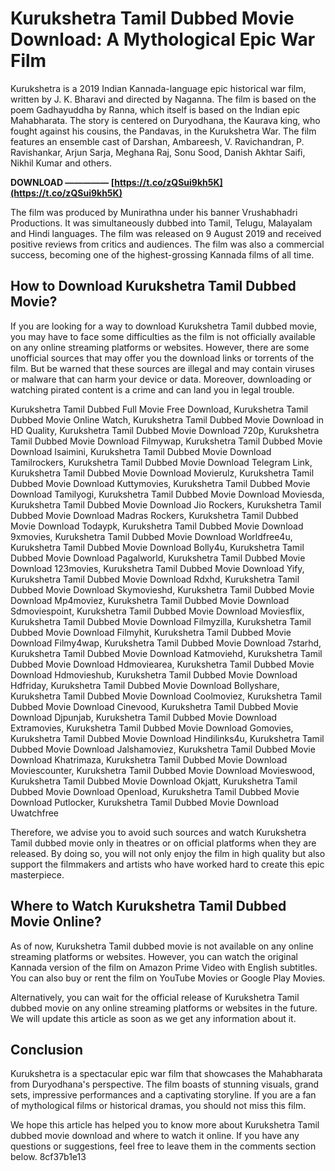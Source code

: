 # Kurukshetra Tamil Dubbed Movie Download: A Mythological Epic War Film
 
Kurukshetra is a 2019 Indian Kannada-language epic historical war film, written by J. K. Bharavi and directed by Naganna. The film is based on the poem Gadhayuddha by Ranna, which itself is based on the Indian epic Mahabharata. The story is centered on Duryodhana, the Kaurava king, who fought against his cousins, the Pandavas, in the Kurukshetra War. The film features an ensemble cast of Darshan, Ambareesh, V. Ravichandran, P. Ravishankar, Arjun Sarja, Meghana Raj, Sonu Sood, Danish Akhtar Saifi, Nikhil Kumar and others.
 
**DOWNLOAD ————— [https://t.co/zQSui9kh5K](https://t.co/zQSui9kh5K)**


 
The film was produced by Munirathna under his banner Vrushabhadri Productions. It was simultaneously dubbed into Tamil, Telugu, Malayalam and Hindi languages. The film was released on 9 August 2019 and received positive reviews from critics and audiences. The film was also a commercial success, becoming one of the highest-grossing Kannada films of all time.
 
## How to Download Kurukshetra Tamil Dubbed Movie?
 
If you are looking for a way to download Kurukshetra Tamil dubbed movie, you may have to face some difficulties as the film is not officially available on any online streaming platforms or websites. However, there are some unofficial sources that may offer you the download links or torrents of the film. But be warned that these sources are illegal and may contain viruses or malware that can harm your device or data. Moreover, downloading or watching pirated content is a crime and can land you in legal trouble.
 
Kurukshetra Tamil Dubbed Full Movie Free Download,  Kurukshetra Tamil Dubbed Movie Online Watch,  Kurukshetra Tamil Dubbed Movie Download in HD Quality,  Kurukshetra Tamil Dubbed Movie Download 720p,  Kurukshetra Tamil Dubbed Movie Download Filmywap,  Kurukshetra Tamil Dubbed Movie Download Isaimini,  Kurukshetra Tamil Dubbed Movie Download Tamilrockers,  Kurukshetra Tamil Dubbed Movie Download Telegram Link,  Kurukshetra Tamil Dubbed Movie Download Movierulz,  Kurukshetra Tamil Dubbed Movie Download Kuttymovies,  Kurukshetra Tamil Dubbed Movie Download Tamilyogi,  Kurukshetra Tamil Dubbed Movie Download Moviesda,  Kurukshetra Tamil Dubbed Movie Download Jio Rockers,  Kurukshetra Tamil Dubbed Movie Download Madras Rockers,  Kurukshetra Tamil Dubbed Movie Download Todaypk,  Kurukshetra Tamil Dubbed Movie Download 9xmovies,  Kurukshetra Tamil Dubbed Movie Download Worldfree4u,  Kurukshetra Tamil Dubbed Movie Download Bolly4u,  Kurukshetra Tamil Dubbed Movie Download Pagalworld,  Kurukshetra Tamil Dubbed Movie Download 123movies,  Kurukshetra Tamil Dubbed Movie Download Yify,  Kurukshetra Tamil Dubbed Movie Download Rdxhd,  Kurukshetra Tamil Dubbed Movie Download Skymovieshd,  Kurukshetra Tamil Dubbed Movie Download Mp4moviez,  Kurukshetra Tamil Dubbed Movie Download Sdmoviespoint,  Kurukshetra Tamil Dubbed Movie Download Moviesflix,  Kurukshetra Tamil Dubbed Movie Download Filmyzilla,  Kurukshetra Tamil Dubbed Movie Download Filmyhit,  Kurukshetra Tamil Dubbed Movie Download Filmy4wap,  Kurukshetra Tamil Dubbed Movie Download 7starhd,  Kurukshetra Tamil Dubbed Movie Download Katmoviehd,  Kurukshetra Tamil Dubbed Movie Download Hdmoviearea,  Kurukshetra Tamil Dubbed Movie Download Hdmovieshub,  Kurukshetra Tamil Dubbed Movie Download Hdfriday,  Kurukshetra Tamil Dubbed Movie Download Bollyshare,  Kurukshetra Tamil Dubbed Movie Download Coolmoviez,  Kurukshetra Tamil Dubbed Movie Download Cinevood,  Kurukshetra Tamil Dubbed Movie Download Djpunjab,  Kurukshetra Tamil Dubbed Movie Download Extramovies,  Kurukshetra Tamil Dubbed Movie Download Gomovies,  Kurukshetra Tamil Dubbed Movie Download Hindilinks4u,  Kurukshetra Tamil Dubbed Movie Download Jalshamoviez,  Kurukshetra Tamil Dubbed Movie Download Khatrimaza,  Kurukshetra Tamil Dubbed Movie Download Moviescounter,  Kurukshetra Tamil Dubbed Movie Download Movieswood,  Kurukshetra Tamil Dubbed Movie Download Okjatt,  Kurukshetra Tamil Dubbed Movie Download Openload,  Kurukshetra Tamil Dubbed Movie Download Putlocker,  Kurukshetra Tamil Dubbed Movie Download Uwatchfree
 
Therefore, we advise you to avoid such sources and watch Kurukshetra Tamil dubbed movie only in theatres or on official platforms when they are released. By doing so, you will not only enjoy the film in high quality but also support the filmmakers and artists who have worked hard to create this epic masterpiece.
 
## Where to Watch Kurukshetra Tamil Dubbed Movie Online?
 
As of now, Kurukshetra Tamil dubbed movie is not available on any online streaming platforms or websites. However, you can watch the original Kannada version of the film on Amazon Prime Video with English subtitles. You can also buy or rent the film on YouTube Movies or Google Play Movies.
 
Alternatively, you can wait for the official release of Kurukshetra Tamil dubbed movie on any online streaming platforms or websites in the future. We will update this article as soon as we get any information about it.
 
## Conclusion
 
Kurukshetra is a spectacular epic war film that showcases the Mahabharata from Duryodhana's perspective. The film boasts of stunning visuals, grand sets, impressive performances and a captivating storyline. If you are a fan of mythological films or historical dramas, you should not miss this film.
 
We hope this article has helped you to know more about Kurukshetra Tamil dubbed movie download and where to watch it online. If you have any questions or suggestions, feel free to leave them in the comments section below.
 8cf37b1e13
 
